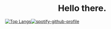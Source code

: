 <h1 align="center">Hello there.</h1>

[![Top Langs](https://github-readme-stats.vercel.app/api/top-langs/?username=luc4s-git)](https://github.com/anuraghazra/github-readme-stats)[![spotify-github-profile](https://spotify-github-profile.vercel.app/api/view?uid=7vv1z5y5534g1z1ojpjxlmdr0&cover_image=true&theme=novatorem&show_offline=false&background_color=121212&interchange=false&bar_color=008040&bar_color_cover=false)](https://github.com/kittinan/spotify-github-profile)
